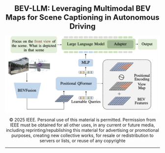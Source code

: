 <p align="center">
  <strong style="font-size: 24px;">BEV-LLM: Leveraging Multimodal BEV Maps for Scene Captioning in Autonomous Driving</strong>
</p>

<p align="center">
  <img src="figures/method_screen.png" alt="Just keep smiling" />
</p>

<p align="center">
  © 2025 IEEE. Personal use of this material is permitted.  
  Permission from IEEE must be obtained for all other uses, in any current or future media, including reprinting/republishing this material for advertising or promotional purposes, creating new collective works, for resale or redistribution to servers or lists, or reuse of any copyrighte

---